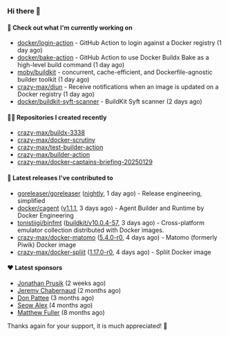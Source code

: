 ### Hi there 👋

#### 👷 Check out what I'm currently working on

- [docker/login-action](https://github.com/docker/login-action) - GitHub Action to login against a Docker registry (1 day ago)
- [docker/bake-action](https://github.com/docker/bake-action) - GitHub Action to use Docker Buildx Bake as a high-level build command (1 day ago)
- [moby/buildkit](https://github.com/moby/buildkit) - concurrent, cache-efficient, and Dockerfile-agnostic builder toolkit (1 day ago)
- [crazy-max/diun](https://github.com/crazy-max/diun) - Receive notifications when an image is updated on a Docker registry (1 day ago)
- [docker/buildkit-syft-scanner](https://github.com/docker/buildkit-syft-scanner) - BuildKit Syft scanner (2 days ago)

#### 👨‍💻 Repositories I created recently

- [crazy-max/buildx-3338](https://github.com/crazy-max/buildx-3338)
- [crazy-max/docker-scrutiny](https://github.com/crazy-max/docker-scrutiny)
- [crazy-max/test-builder-action](https://github.com/crazy-max/test-builder-action)
- [crazy-max/builder-action](https://github.com/crazy-max/builder-action)
- [crazy-max/docker-captains-briefing-20250129](https://github.com/crazy-max/docker-captains-briefing-20250129)

#### 🚀 Latest releases I've contributed to

- [goreleaser/goreleaser](https://github.com/goreleaser/goreleaser) ([nightly](https://github.com/goreleaser/goreleaser/releases/tag/nightly), 1 day ago) - Release engineering, simplified
- [docker/cagent](https://github.com/docker/cagent) ([v1.1.1](https://github.com/docker/cagent/releases/tag/v1.1.1), 3 days ago) - Agent Builder and Runtime by Docker Engineering
- [tonistiigi/binfmt](https://github.com/tonistiigi/binfmt) ([buildkit/v10.0.4-57](https://github.com/tonistiigi/binfmt/releases/tag/buildkit/v10.0.4-57), 3 days ago) - Cross-platform emulator collection distributed with Docker images.
- [crazy-max/docker-matomo](https://github.com/crazy-max/docker-matomo) ([5.4.0-r0](https://github.com/crazy-max/docker-matomo/releases/tag/5.4.0-r0), 4 days ago) - Matomo (formerly Piwik) Docker image
- [crazy-max/docker-spliit](https://github.com/crazy-max/docker-spliit) ([1.17.0-r0](https://github.com/crazy-max/docker-spliit/releases/tag/1.17.0-r0), 4 days ago) - Spliit Docker image

#### ❤️ Latest sponsors
- [Jonathan Prusik](https://github.com/jprusik) (2 weeks ago)
- [Jeremy Chabernaud](https://github.com/djerfy) (2 months ago)
- [Don Pattee](https://github.com/DPattee) (3 months ago)
- [Seow Alex](https://github.com/seowalex) (4 months ago)
- [Matthew Fuller](https://github.com/mathematics333) (8 months ago)

Thanks again for your support, it is much appreciated! 🙏
